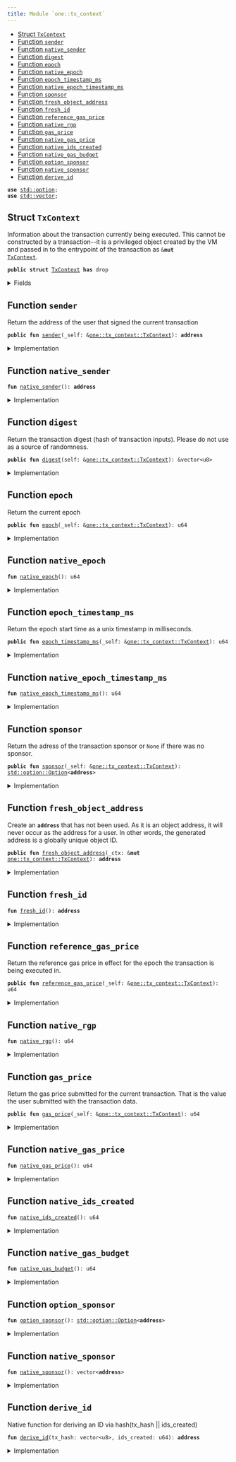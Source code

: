 ```yaml
---
title: Module `one::tx_context`
---
```




-  [Struct `TxContext`](#sui_tx_context_TxContext)
-  [Function `sender`](#sui_tx_context_sender)
-  [Function `native_sender`](#sui_tx_context_native_sender)
-  [Function `digest`](#sui_tx_context_digest)
-  [Function `epoch`](#sui_tx_context_epoch)
-  [Function `native_epoch`](#sui_tx_context_native_epoch)
-  [Function `epoch_timestamp_ms`](#sui_tx_context_epoch_timestamp_ms)
-  [Function `native_epoch_timestamp_ms`](#sui_tx_context_native_epoch_timestamp_ms)
-  [Function `sponsor`](#sui_tx_context_sponsor)
-  [Function `fresh_object_address`](#sui_tx_context_fresh_object_address)
-  [Function `fresh_id`](#sui_tx_context_fresh_id)
-  [Function `reference_gas_price`](#sui_tx_context_reference_gas_price)
-  [Function `native_rgp`](#sui_tx_context_native_rgp)
-  [Function `gas_price`](#sui_tx_context_gas_price)
-  [Function `native_gas_price`](#sui_tx_context_native_gas_price)
-  [Function `native_ids_created`](#sui_tx_context_native_ids_created)
-  [Function `native_gas_budget`](#sui_tx_context_native_gas_budget)
-  [Function `option_sponsor`](#sui_tx_context_option_sponsor)
-  [Function `native_sponsor`](#sui_tx_context_native_sponsor)
-  [Function `derive_id`](#sui_tx_context_derive_id)


<pre><code><b>use</b> <a href="../std/option.md#std_option">std::option</a>;
<b>use</b> <a href="../std/vector.md#std_vector">std::vector</a>;
</code></pre>



<a name="sui_tx_context_TxContext"></a>

## Struct `TxContext`

Information about the transaction currently being executed.
This cannot be constructed by a transaction--it is a privileged object created by
the VM and passed in to the entrypoint of the transaction as <code>&<b>mut</b> <a href="../sui/tx_context.md#sui_tx_context_TxContext">TxContext</a></code>.


<pre><code><b>public</b> <b>struct</b> <a href="../sui/tx_context.md#sui_tx_context_TxContext">TxContext</a> <b>has</b> drop
</code></pre>



<details>
<summary>Fields</summary>


<dl>
<dt>
<code><a href="../sui/tx_context.md#sui_tx_context_sender">sender</a>: <b>address</b></code>
</dt>
<dd>
 The address of the user that signed the current transaction
</dd>
<dt>
<code>tx_hash: vector&lt;u8&gt;</code>
</dt>
<dd>
 Hash of the current transaction
</dd>
<dt>
<code><a href="../sui/tx_context.md#sui_tx_context_epoch">epoch</a>: u64</code>
</dt>
<dd>
 The current epoch number
</dd>
<dt>
<code><a href="../sui/tx_context.md#sui_tx_context_epoch_timestamp_ms">epoch_timestamp_ms</a>: u64</code>
</dt>
<dd>
 Timestamp that the epoch started at
</dd>
<dt>
<code>ids_created: u64</code>
</dt>
<dd>
 Counter recording the number of fresh id's created while executing
 this transaction. Always 0 at the start of a transaction
</dd>
</dl>


</details>

<a name="sui_tx_context_sender"></a>

## Function `sender`

Return the address of the user that signed the current
transaction


<pre><code><b>public</b> <b>fun</b> <a href="../sui/tx_context.md#sui_tx_context_sender">sender</a>(_self: &<a href="../sui/tx_context.md#sui_tx_context_TxContext">one::tx_context::TxContext</a>): <b>address</b>
</code></pre>



<details>
<summary>Implementation</summary>


<pre><code><b>public</b> <b>fun</b> <a href="../sui/tx_context.md#sui_tx_context_sender">sender</a>(_self: &<a href="../sui/tx_context.md#sui_tx_context_TxContext">TxContext</a>): <b>address</b> {
    <a href="../sui/tx_context.md#sui_tx_context_native_sender">native_sender</a>()
}
</code></pre>



</details>

<a name="sui_tx_context_native_sender"></a>

## Function `native_sender`



<pre><code><b>fun</b> <a href="../sui/tx_context.md#sui_tx_context_native_sender">native_sender</a>(): <b>address</b>
</code></pre>



<details>
<summary>Implementation</summary>


<pre><code><b>native</b> <b>fun</b> <a href="../sui/tx_context.md#sui_tx_context_native_sender">native_sender</a>(): <b>address</b>;
</code></pre>



</details>

<a name="sui_tx_context_digest"></a>

## Function `digest`

Return the transaction digest (hash of transaction inputs).
Please do not use as a source of randomness.


<pre><code><b>public</b> <b>fun</b> <a href="../sui/tx_context.md#sui_tx_context_digest">digest</a>(self: &<a href="../sui/tx_context.md#sui_tx_context_TxContext">one::tx_context::TxContext</a>): &vector&lt;u8&gt;
</code></pre>



<details>
<summary>Implementation</summary>


<pre><code><b>public</b> <b>fun</b> <a href="../sui/tx_context.md#sui_tx_context_digest">digest</a>(self: &<a href="../sui/tx_context.md#sui_tx_context_TxContext">TxContext</a>): &vector&lt;u8&gt; {
    &self.tx_hash
}
</code></pre>



</details>

<a name="sui_tx_context_epoch"></a>

## Function `epoch`

Return the current epoch


<pre><code><b>public</b> <b>fun</b> <a href="../sui/tx_context.md#sui_tx_context_epoch">epoch</a>(_self: &<a href="../sui/tx_context.md#sui_tx_context_TxContext">one::tx_context::TxContext</a>): u64
</code></pre>



<details>
<summary>Implementation</summary>


<pre><code><b>public</b> <b>fun</b> <a href="../sui/tx_context.md#sui_tx_context_epoch">epoch</a>(_self: &<a href="../sui/tx_context.md#sui_tx_context_TxContext">TxContext</a>): u64 {
    <a href="../sui/tx_context.md#sui_tx_context_native_epoch">native_epoch</a>()
}
</code></pre>



</details>

<a name="sui_tx_context_native_epoch"></a>

## Function `native_epoch`



<pre><code><b>fun</b> <a href="../sui/tx_context.md#sui_tx_context_native_epoch">native_epoch</a>(): u64
</code></pre>



<details>
<summary>Implementation</summary>


<pre><code><b>native</b> <b>fun</b> <a href="../sui/tx_context.md#sui_tx_context_native_epoch">native_epoch</a>(): u64;
</code></pre>



</details>

<a name="sui_tx_context_epoch_timestamp_ms"></a>

## Function `epoch_timestamp_ms`

Return the epoch start time as a unix timestamp in milliseconds.


<pre><code><b>public</b> <b>fun</b> <a href="../sui/tx_context.md#sui_tx_context_epoch_timestamp_ms">epoch_timestamp_ms</a>(_self: &<a href="../sui/tx_context.md#sui_tx_context_TxContext">one::tx_context::TxContext</a>): u64
</code></pre>



<details>
<summary>Implementation</summary>


<pre><code><b>public</b> <b>fun</b> <a href="../sui/tx_context.md#sui_tx_context_epoch_timestamp_ms">epoch_timestamp_ms</a>(_self: &<a href="../sui/tx_context.md#sui_tx_context_TxContext">TxContext</a>): u64 {
    <a href="../sui/tx_context.md#sui_tx_context_native_epoch_timestamp_ms">native_epoch_timestamp_ms</a>()
}
</code></pre>



</details>

<a name="sui_tx_context_native_epoch_timestamp_ms"></a>

## Function `native_epoch_timestamp_ms`



<pre><code><b>fun</b> <a href="../sui/tx_context.md#sui_tx_context_native_epoch_timestamp_ms">native_epoch_timestamp_ms</a>(): u64
</code></pre>



<details>
<summary>Implementation</summary>


<pre><code><b>native</b> <b>fun</b> <a href="../sui/tx_context.md#sui_tx_context_native_epoch_timestamp_ms">native_epoch_timestamp_ms</a>(): u64;
</code></pre>



</details>

<a name="sui_tx_context_sponsor"></a>

## Function `sponsor`

Return the adress of the transaction sponsor or <code>None</code> if there was no sponsor.


<pre><code><b>public</b> <b>fun</b> <a href="../sui/tx_context.md#sui_tx_context_sponsor">sponsor</a>(_self: &<a href="../sui/tx_context.md#sui_tx_context_TxContext">one::tx_context::TxContext</a>): <a href="../std/option.md#std_option_Option">std::option::Option</a>&lt;<b>address</b>&gt;
</code></pre>



<details>
<summary>Implementation</summary>


<pre><code><b>public</b> <b>fun</b> <a href="../sui/tx_context.md#sui_tx_context_sponsor">sponsor</a>(_self: &<a href="../sui/tx_context.md#sui_tx_context_TxContext">TxContext</a>): Option&lt;<b>address</b>&gt; {
    <a href="../sui/tx_context.md#sui_tx_context_option_sponsor">option_sponsor</a>()
}
</code></pre>



</details>

<a name="sui_tx_context_fresh_object_address"></a>

## Function `fresh_object_address`

Create an <code><b>address</b></code> that has not been used. As it is an object address, it will never
occur as the address for a user.
In other words, the generated address is a globally unique object ID.


<pre><code><b>public</b> <b>fun</b> <a href="../sui/tx_context.md#sui_tx_context_fresh_object_address">fresh_object_address</a>(_ctx: &<b>mut</b> <a href="../sui/tx_context.md#sui_tx_context_TxContext">one::tx_context::TxContext</a>): <b>address</b>
</code></pre>



<details>
<summary>Implementation</summary>


<pre><code><b>public</b> <b>fun</b> <a href="../sui/tx_context.md#sui_tx_context_fresh_object_address">fresh_object_address</a>(_ctx: &<b>mut</b> <a href="../sui/tx_context.md#sui_tx_context_TxContext">TxContext</a>): <b>address</b> {
    <a href="../sui/tx_context.md#sui_tx_context_fresh_id">fresh_id</a>()
}
</code></pre>



</details>

<a name="sui_tx_context_fresh_id"></a>

## Function `fresh_id`



<pre><code><b>fun</b> <a href="../sui/tx_context.md#sui_tx_context_fresh_id">fresh_id</a>(): <b>address</b>
</code></pre>



<details>
<summary>Implementation</summary>


<pre><code><b>native</b> <b>fun</b> <a href="../sui/tx_context.md#sui_tx_context_fresh_id">fresh_id</a>(): <b>address</b>;
</code></pre>



</details>

<a name="sui_tx_context_reference_gas_price"></a>

## Function `reference_gas_price`

Return the reference gas price in effect for the epoch the transaction
is being executed in.


<pre><code><b>public</b> <b>fun</b> <a href="../sui/tx_context.md#sui_tx_context_reference_gas_price">reference_gas_price</a>(_self: &<a href="../sui/tx_context.md#sui_tx_context_TxContext">one::tx_context::TxContext</a>): u64
</code></pre>



<details>
<summary>Implementation</summary>


<pre><code><b>public</b> <b>fun</b> <a href="../sui/tx_context.md#sui_tx_context_reference_gas_price">reference_gas_price</a>(_self: &<a href="../sui/tx_context.md#sui_tx_context_TxContext">TxContext</a>): u64 {
    <a href="../sui/tx_context.md#sui_tx_context_native_rgp">native_rgp</a>()
}
</code></pre>



</details>

<a name="sui_tx_context_native_rgp"></a>

## Function `native_rgp`



<pre><code><b>fun</b> <a href="../sui/tx_context.md#sui_tx_context_native_rgp">native_rgp</a>(): u64
</code></pre>



<details>
<summary>Implementation</summary>


<pre><code><b>native</b> <b>fun</b> <a href="../sui/tx_context.md#sui_tx_context_native_rgp">native_rgp</a>(): u64;
</code></pre>



</details>

<a name="sui_tx_context_gas_price"></a>

## Function `gas_price`

Return the gas price submitted for the current transaction.
That is the value the user submitted with the transaction data.


<pre><code><b>public</b> <b>fun</b> <a href="../sui/tx_context.md#sui_tx_context_gas_price">gas_price</a>(_self: &<a href="../sui/tx_context.md#sui_tx_context_TxContext">one::tx_context::TxContext</a>): u64
</code></pre>



<details>
<summary>Implementation</summary>


<pre><code><b>public</b> <b>fun</b> <a href="../sui/tx_context.md#sui_tx_context_gas_price">gas_price</a>(_self: &<a href="../sui/tx_context.md#sui_tx_context_TxContext">TxContext</a>): u64 {
    <a href="../sui/tx_context.md#sui_tx_context_native_gas_price">native_gas_price</a>()
}
</code></pre>



</details>

<a name="sui_tx_context_native_gas_price"></a>

## Function `native_gas_price`



<pre><code><b>fun</b> <a href="../sui/tx_context.md#sui_tx_context_native_gas_price">native_gas_price</a>(): u64
</code></pre>



<details>
<summary>Implementation</summary>


<pre><code><b>native</b> <b>fun</b> <a href="../sui/tx_context.md#sui_tx_context_native_gas_price">native_gas_price</a>(): u64;
</code></pre>



</details>

<a name="sui_tx_context_native_ids_created"></a>

## Function `native_ids_created`



<pre><code><b>fun</b> <a href="../sui/tx_context.md#sui_tx_context_native_ids_created">native_ids_created</a>(): u64
</code></pre>



<details>
<summary>Implementation</summary>


<pre><code><b>native</b> <b>fun</b> <a href="../sui/tx_context.md#sui_tx_context_native_ids_created">native_ids_created</a>(): u64;
</code></pre>



</details>

<a name="sui_tx_context_native_gas_budget"></a>

## Function `native_gas_budget`



<pre><code><b>fun</b> <a href="../sui/tx_context.md#sui_tx_context_native_gas_budget">native_gas_budget</a>(): u64
</code></pre>



<details>
<summary>Implementation</summary>


<pre><code><b>native</b> <b>fun</b> <a href="../sui/tx_context.md#sui_tx_context_native_gas_budget">native_gas_budget</a>(): u64;
</code></pre>



</details>

<a name="sui_tx_context_option_sponsor"></a>

## Function `option_sponsor`



<pre><code><b>fun</b> <a href="../sui/tx_context.md#sui_tx_context_option_sponsor">option_sponsor</a>(): <a href="../std/option.md#std_option_Option">std::option::Option</a>&lt;<b>address</b>&gt;
</code></pre>



<details>
<summary>Implementation</summary>


<pre><code><b>fun</b> <a href="../sui/tx_context.md#sui_tx_context_option_sponsor">option_sponsor</a>(): Option&lt;<b>address</b>&gt; {
    <b>let</b> <a href="../sui/tx_context.md#sui_tx_context_sponsor">sponsor</a> = <a href="../sui/tx_context.md#sui_tx_context_native_sponsor">native_sponsor</a>();
    <b>if</b> (<a href="../sui/tx_context.md#sui_tx_context_sponsor">sponsor</a>.length() == 0) option::none() <b>else</b> option::some(<a href="../sui/tx_context.md#sui_tx_context_sponsor">sponsor</a>[0])
}
</code></pre>



</details>

<a name="sui_tx_context_native_sponsor"></a>

## Function `native_sponsor`



<pre><code><b>fun</b> <a href="../sui/tx_context.md#sui_tx_context_native_sponsor">native_sponsor</a>(): vector&lt;<b>address</b>&gt;
</code></pre>



<details>
<summary>Implementation</summary>


<pre><code><b>native</b> <b>fun</b> <a href="../sui/tx_context.md#sui_tx_context_native_sponsor">native_sponsor</a>(): vector&lt;<b>address</b>&gt;;
</code></pre>



</details>

<a name="sui_tx_context_derive_id"></a>

## Function `derive_id`

Native function for deriving an ID via hash(tx_hash || ids_created)


<pre><code><b>fun</b> <a href="../sui/tx_context.md#sui_tx_context_derive_id">derive_id</a>(tx_hash: vector&lt;u8&gt;, ids_created: u64): <b>address</b>
</code></pre>



<details>
<summary>Implementation</summary>


<pre><code><b>native</b> <b>fun</b> <a href="../sui/tx_context.md#sui_tx_context_derive_id">derive_id</a>(tx_hash: vector&lt;u8&gt;, ids_created: u64): <b>address</b>;
</code></pre>



</details>
